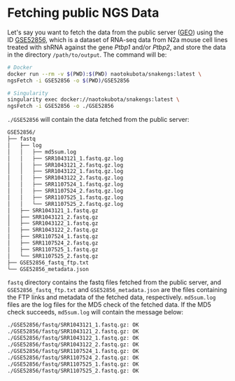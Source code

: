 # Fetching public NGS Data

Let's say you want to fetch the data from the public server ([GEO](https://www.ncbi.nlm.nih.gov/geo/)) using the ID [GSE52856](https://www.ncbi.nlm.nih.gov/geo/query/acc.cgi?acc=GSE52856), which is a dataset of RNA-seq data from N2a mouse cell lines treated with shRNA against the gene *Ptbp1* and/or *Ptbp2*, and store the data in the directory `/path/to/output`. The command will be:

``` bash
# Docker
docker run --rm -v $(PWD):$(PWD) naotokubota/snakengs:latest \
ngsFetch -i GSE52856 -o $(PWD)/GSE52856

# Singularity
singularity exec docker://naotokubota/snakengs:latest \
ngsFetch -i GSE52856 -o ./GSE52856
```

`./GSE52856` will contain the data fetched from the public server:

``` bash
GSE52856/
├── fastq
│   ├── log
│   │   ├── md5sum.log
│   │   ├── SRR1043121_1.fastq.gz.log
│   │   ├── SRR1043121_2.fastq.gz.log
│   │   ├── SRR1043122_1.fastq.gz.log
│   │   ├── SRR1043122_2.fastq.gz.log
│   │   ├── SRR1107524_1.fastq.gz.log
│   │   ├── SRR1107524_2.fastq.gz.log
│   │   ├── SRR1107525_1.fastq.gz.log
│   │   └── SRR1107525_2.fastq.gz.log
│   ├── SRR1043121_1.fastq.gz
│   ├── SRR1043121_2.fastq.gz
│   ├── SRR1043122_1.fastq.gz
│   ├── SRR1043122_2.fastq.gz
│   ├── SRR1107524_1.fastq.gz
│   ├── SRR1107524_2.fastq.gz
│   ├── SRR1107525_1.fastq.gz
│   └── SRR1107525_2.fastq.gz
├── GSE52856_fastq_ftp.txt
└── GSE52856_metadata.json
```

`fastq` directory contains the fastq files fetched from the public server, and `GSE52856_fastq_ftp.txt` and `GSE52856_metadata.json` are the files containing the FTP links and metadata of the fetched data, respectively. `md5sum.log` files are the log files for the MD5 check of the fetched data. If the MD5 check succeeds, `md5sum.log` will contain the message below:

``` bash
./GSE52856/fastq/SRR1043121_1.fastq.gz: OK
./GSE52856/fastq/SRR1043121_2.fastq.gz: OK
./GSE52856/fastq/SRR1043122_1.fastq.gz: OK
./GSE52856/fastq/SRR1043122_2.fastq.gz: OK
./GSE52856/fastq/SRR1107524_1.fastq.gz: OK
./GSE52856/fastq/SRR1107524_2.fastq.gz: OK
./GSE52856/fastq/SRR1107525_1.fastq.gz: OK
./GSE52856/fastq/SRR1107525_2.fastq.gz: OK
```
